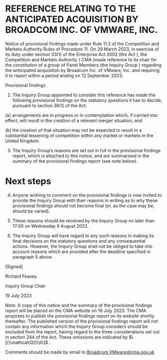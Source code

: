 # REFERENCE RELATING TO THE ANTICIPATED ACQUISITION BY BROADCOM INC. OF VMWARE, INC.

Notice of provisional findings made under Rule 11.3 of the Competition and Markets Authority Rules of Procedure 11. On 29 March 2023, in exercise of its duty under section 33(1) of the Enterprise Act 2002 (the Act ), the Competition and Markets Authority ( CMA )made reference to its chair for the constitution of a group of Panel Members (the Inquiry Group ) regarding the anticipated acquisition by Broadcom Inc. of VMware, Inc. and requiring it to report within a period ending on 12 September 2023.

Provisional findings

2. The Inquiry Group appointed to consider this reference has made the following provisional findings on the statutory questions it has to decide, pursuant to section 36(1) of the Act:

(a) arrangements are in progress or in contemplation which, if carried into effect, will result in the creation of a relevant merger situation; and

(b) the creation of that situation may not be expected to result in a substantial lessening of competition within any market or markets in the United Kingdom.

3. The Inquiry Group’s reasons are set out in full in the provisional findings report, which is attached to this notice, and are summarised in the summary of the provisional findings report (see note below).

# Next steps

4. Anyone wishing to comment on the provisional findings is now invited to provide the Inquiry Group with their reasons in writing as to why these provisional findings should not become final (or, as the case may be, should be varied).

5. These reasons should be received by the Inquiry Group no later than 17:00 on Wednesday 9 August 2023 .

6. The Inquiry Group will have regard to any such reasons in making its final decisions on the statutory questions and any consequential actions. However, the Inquiry Group shall not be obliged to take into account reasons which are provided after the deadline specified in paragraph 5 above.


\[Signed\]

Richard Feasey

Inquiry Group Chair

19 July 2023

Note: A copy of this notice and the summary of the provisional findings report will be placed on the CMA website on 19 July 2023. The CMA proposes to publish the provisional findings report on its website shortly thereafter. The published version of the provisional findings report will not contain any information which the Inquiry Group considers should be excluded from the report, having regard to the three considerations set out in section 244 of the Act. These omissions are indicated by $\[{\\mathcal{Q}}\\ll\]$ .

Comments should be made by email to [Broadcom.VMware@cma.gov.uk](mailto:Broadcom.VMware@cma.gov.uk)